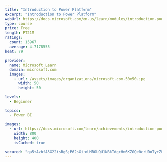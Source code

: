 ```yaml
---
title: "Introduction to Power Platform"
excerpt: "Introduction to Power Platform"
webUrl: https://docs.microsoft.com/en-us/learn/modules/introduction-power-platform/
type: course
price: Free
length: PT21M
ratings:
  count: 15967
  average: 4.7178555
heat: 79

provider:
  name: Microsoft Learn
  domain: microsoft.com
  images:
    - url: /assets/images/organizations/microsoft.com-50x50.jpg
      width: 50
      height: 50

levels:
  - Beginner

topics:
  - Power BI

images:
  - url: https://docs.microsoft.com/learn/achievements/introduction-power-platform-social.png
    width: 800
    height: 400
    isCached: true

secured: "qa5+AzbfA3G22isRgSjP62sGiroUMROUQU1NBkTdgcHn6KZGQe0crUDoTy+ZLAqLJUZau8hki3r/dy0AOqEXitl2+CoHhwIeI+6KN8Sv9xOtqicZaPkZw5/nA+7Df6eZIdOBcWj1J7ZNBr1Ea3kgBZ8Cs9+HdhxF7aSodqSF9Syw1YsgQrDSySY1qQ8cEngnyF+ltF/LZEYNmRTceymb0/VO9fTVcNF+1KQbscrY5GVMEawgwJAhusDwEzeBcFPvdyO8GhzlRTPTUMAaRUwhsf6aC3NHxw5JQrPytGPS6l46wBwVyI2/KC5A8uGbtIuSgqA8QyHJOKNN/Xd2QKfnWL6DtX9CM2f+6q6dxcbYsfWm3HgZWy8urPAPQk14bWNd8n6SQUYdTJVjGptFA6DsP8whFIKDSjASSvqm99PTsixMYnpVg7pvN2cVWgW6gkdn;Qb7j3nqrEGDvO2A23rCLCA=="
---
```



